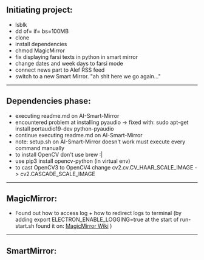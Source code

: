 ## Initiating project:
* lsblk
* dd of=<outputfile> if=<inputfile> bs=100MB
* clone
* install dependencies
* chmod MagicMirror
* fix displaying farsi texts in python in smart mirror
* change dates and week days to farsi mode
* connect news part to Alef RSS feed
* switch to a new Smart Mirror. "ah shit here we go again..."
--------------------
## Dependencies phase:
* executing readme.md on AI-Smart-Mirror
* encountered problem at installing pyaudio -> fixed with: sudo apt-get install portaudio19-dev python-pyaudio
* continue executing readme.md on AI-Smart-Mirror
* note: setup.sh on AI-Smart-Mirror doesn't work must execute every command manually
* to install OpenCV don't use brew :|
* use pip3 install opencv-python (in virtual env)
* to cast OpenCV3 to OpenCV4 change cv2.cv.CV_HAAR_SCALE_IMAGE -> cv2.CASCADE_SCALE_IMAGE
--------------------
## MagicMirror:
* Found out how to access log + how to redirect logs to terminal (by adding export ELECTRON_ENABLE_LOGGING=true at the start of run-start.sh found it on: [MagicMirror Wiki]() )
--------------------
## SmartMirror:
